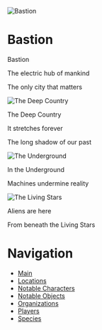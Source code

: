 ![Bastion](BastionCity.png)

# Bastion
 
Bastion

The electric hub of mankind

The only city that matters

![The Deep Country](TheDeepCountry.PNG)

The Deep Country

It stretches forever

The long shadow of our past

![The Underground](TheUnderground.PNG)

In the Underground

Machines undermine reality

![The Living Stars](TheLivingStars.PNG)

Aliens are here

From beneath the Living Stars


# Navigation
- [Main](README.md)
- [Locations](Places.md)
- [Notable Characters](NotableCharacters.md)
- [Notable Objects](NotableObjects.md)
- [Organizations](Organizations.md)
- [Players](Players.md)
- [Species](Species.md)
